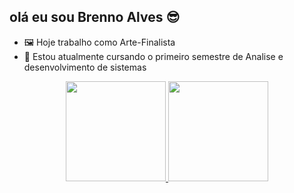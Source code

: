 ## olá eu sou Brenno Alves 😎

- 🖼️ Hoje trabalho como Arte-Finalista
- 📘 Estou atualmente cursando o primeiro semestre de Analise e desenvolvimento de sistemas

<div align="center">
  <a href="https://github.com/Brennoao">
  <img height="160em" src="https://github-readme-stats.vercel.app/api?username=Brennoao&show_icons=true&theme=dracula&include_all_commits=true&count_private=true"/>
  <img height="160em" src="https://github-readme-stats.vercel.app/api/top-langs/?username=Brennoao&layout=compact&langs_count=7&theme=dracula"/>
</div>
